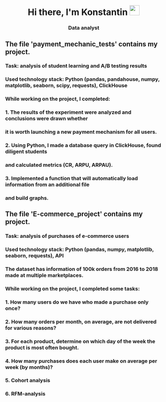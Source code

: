 <h1 align="center">Hi there, I'm <a target="_blank">Konstantin</a> 
<img src="https://github.com/blackcater/blackcater/raw/main/images/Hi.gif" height="32"/></h1>
<h3 align="center">Data analyst</h3>


## The file 'payment_mechanic_tests' contains my project. 
### Task: analysis of student learning and A/B testing results
### Used technology stack: Python (pandas, pandahouse, numpy, matplotlib, seaborn, scipy, requests), ClickHouse

### While working on the project, I completed:
### 1. The results of the experiment were analyzed and conclusions were drawn whether 
###    it is worth launching a new payment mechanism for all users.
### 2. Using Python, I made a database query in ClickHouse, found diligent students 
###    and calculated metrics (CR, ARPU, ARPAU).
### 3. Implemented a function that will automatically load information from an additional file 
###    and build graphs.


## The file 'E-commerce_project' contains my project.
### Task: analysis of purchases of e-commerce users
### Used technology stack: Python (pandas, numpy, matplotlib, seaborn, requests), API
### The dataset has information of 100k orders from 2016 to 2018 made at multiple marketplaces.

### While working on the project, I completed some tasks:
### 1. How many users do we have who made a purchase only once?
### 2. How many orders per month, on average, are not delivered for various reasons?
### 3. For each product, determine on which day of the week the product is most often bought.
### 4. How many purchases does each user make on average per week (by months)?
### 5. Cohort analysis
### 6. RFM-analysis

